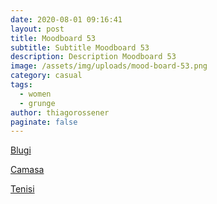 ```yaml
---
date: 2020-08-01 09:16:41
layout: post
title: Moodboard 53
subtitle: Subtitle Moodboard 53
description: Description Moodboard 53
image: /assets/img/uploads/mood-board-53.png
category: casual
tags:
  - women
  - grunge
author: thiagorossener
paginate: false
---
```

[Blugi](http://bit.do/fG8MR)

[Camasa](http://bit.do/fG8MU)

[Tenisi](http://bit.do/fG8MY)